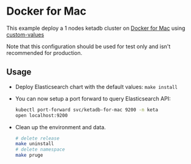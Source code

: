 # Docker for Mac

This example deploy a 1 nodes ketadb cluster on [Docker for Mac][]
using [custom-values](./values.yaml)

Note that this configuration should be used for test only and isn't recommended
for production.


## Usage

* Deploy Elasticsearch chart with the default values: `make install`

* You can now setup a port forward to query Elasticsearch API:

  ```bash
  kubectl port-forward svc/ketadb-for-mac 9200 -n keta
  open localhost:9200
  ```

* Clean up the environment and data.
  ```bash
  # delete release
  make uninstall
  # delete namespace
  make pruge
  ```

[docker for mac]: https://docs.docker.com/docker-for-mac/kubernetes/